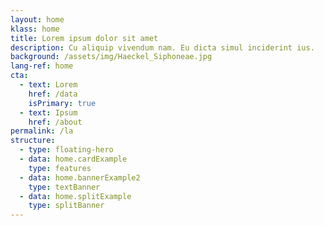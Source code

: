 ```yaml
---
layout: home
klass: home
title: Lorem ipsum dolor sit amet
description: Cu aliquip vivendum nam. Eu dicta simul inciderint ius.
background: /assets/img/Haeckel_Siphoneae.jpg
lang-ref: home
cta:
  - text: Lorem
    href: /data
    isPrimary: true
  - text: Ipsum
    href: /about
permalink: /la
structure:
  - type: floating-hero
  - data: home.cardExample
    type: features
  - data: home.bannerExample2
    type: textBanner
  - data: home.splitExample
    type: splitBanner
---
```

